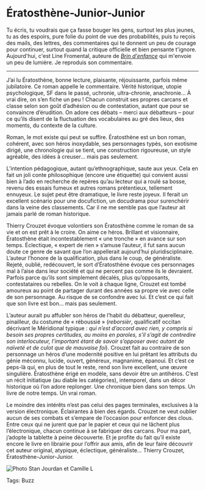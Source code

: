 # Ératosthène-Junior-Junior

Tu écris, tu voudrais que ça fasse bouger les gens, surtout les plus jeunes, tu as des espoirs, pure folie du point de vue des probabilités, puis tu reçois des mails, des lettres, des commentaires qui te donnent un peu de courage pour continuer, surtout quand la critique officielle et bien pensante t'ignore. Aujourd'hui, c'est Line Fromental, auteure de [*Brin d'enfance*](http://www.biblioblog.fr/post/2010/07/30/Brins-d-enfance-Line-Fromental) qui m'envoie un peu de lumière. Je reproduis son commentaire.<span id="more-37451"></span>

---

J’ai lu Ératosthène, bonne lecture, plaisante, réjouissante, parfois même jubilatoire. Ce roman appelle le commentaire. Vérité historique, utopie psychologique, SF dans le passé, uchronie, ultra-chronie, anachronie… À vrai dire, on s’en fiche un peu ! Chacun construit ses propres carcans et classe selon son goût d’adhésion ou de contestation, autant que pour se convaincre d’érudition. On adore ces débats – merci aux débatteurs – pour ce qu’ils disent de la fluctuation des vocabulaires au gré des lieux, des moments, du contexte de la culture.

Roman, le mot existe qui peut se suffire. Ératosthène est un bon roman, cohérent, avec son héros inoxydable, ses personnages typés, son exotisme dirigé, une chronologie qui se tient, une construction rigoureuse, un style agréable, des idées à creuser… mais pas seulement.

L’intention pédagogique, autant qu’ethnographique, saute aux yeux. Cela en fait un joli conte philosophique (encore une étiquette) qui convient aussi bien à l’ado en recherche de repères qu’au lecteur qui a roulé sa bosse, revenu des essais fumeux et autres romans prétentieux, tellement ennuyeux. Le sujet peut être dramatique, le livre reste joyeux. Il ferait un excellent scénario pour une docufiction, un docudrama pour surenchérir dans la veine des classements. Car il ne me semble pas que l’auteur ait jamais parlé de roman historique.

Thierry Crouzet évoque volontiers son Ératosthène comme le roman de sa vie et on est prêt à le croire. On aime ce héros. Brillant et visionnaire, Ératosthène était incontestablement « une tronche » en avance sur son temps. Éclectique, « expert de rien » s’amuse l’auteur, il fut sans aucun doute ce genre de savant que l’on appellerait aujourd’hui pluridisciplinaire. L’auteur l’honore de la qualification, plus dans le coup, de généraliste. Rejeté, oublié, redécouvert, le sort d’Ératosthène évoque ces personnages mal à l’aise dans leur société et qui ne percent pas comme ils le devraient. Parfois parce qu’ils sont simplement décalés, plus qu’opposants, contestataires ou rebelles. On le voit à chaque ligne, Crouzet est tombé amoureux au point de partager durant des années sa propre vie avec celle de son personnage. Au risque de se confondre avec lui. Et c’est ce qui fait que son livre est bon… mais pas seulement.

L’auteur aurait pu affubler son héros de l’habit du débatteur, querelleur, pinailleur, du costume de « réboussié » (*reborsièr*, qualificatif occitan décrivant le Méridional typique : *qui n’est d’accord avec rien, y compris si besoin ses propres certitudes, au moins en paroles, s’il s’agit de contredire son interlocuteur, l’important étant de savoir s’opposer avec autant de naïveté et de culot que de mauvaise foi*). Crouzet fait au contraire de son personnage un héros d’une modernité positive en lui prêtant les attributs du génie méconnu, lucide, ouvert, généreux, magnanime, épanoui. Et c’est ce peps-là qui, en plus de tout le reste, rend son livre excellent, une œuvre singulière. Ératosthène érigé en modèle, sans devoir être un antihéros. C’est un récit initiatique (au diable les catégories), intemporel, dans un décor historique où l’on adore replonger. Une chronique bien dans son temps. Un livre de notre temps. Un vrai roman.

Le moindre des intérêts n’est pas celui des pages terminales, exclusives à la version électronique. Éclairantes à bien des égards. Crouzet ne veut oublier aucun de ses combats et s’empare de l’occasion pour enfoncer des clous. Entre ceux qui ne jurent que par le papier et ceux qui ne lâchent plus l’électronique, chacun continue à se fabriquer des carcans. Pour ma part, j’adopte la tablette à peine découverte. Et je profite du fait qu’il existe encore le livre en librairie pour l’offrir aux amis, afin de leur faire découvrir cet auteur original, atypique, éclectique, généraliste… Thierry Crouzet, Ératosthène-Junior-Junior.

![Photo Stan Jourdan et Camille L](http://blog.tcrouzet.comhttps://tcrouzet.com/images_tc/2014/10/stan-panthe.jpg)



Tags: Buzz